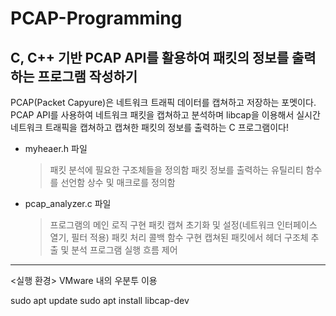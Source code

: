 # PCAP-Programming
C, C++ 기반 PCAP API를 활용하여 패킷의 정보를 출력하는 프로그램 작성하기
-------------------
PCAP(Packet Capyure)은 네트워크 트래픽 데이터를 캡쳐하고 저장하는 포멧이다.
PCAP API를 사용하여 네트워크 패킷을 캡쳐하고 분석하며 libcap을 이용해서 실시간 네트워크 트래픽을 캡쳐하고 캡쳐한 패킷의 정보를 출력하는  C 프로그램이다!

- myheaer.h 파일
  > 패킷 분석에 필요한 구조체들을 정의함
  > 패킷 정보를 출력하는 유틸리티 함수를 선언함
  > 상수 및 매크로를 정의함
- pcap_analyzer.c 파일
  > 프로그램의 메인 로직 구현
  > 패킷 캡쳐 초기화 및 설정(네트워크 인터페이스 열기, 필터 적용)
  > 패킷 처리 콜백 함수 구현
  > 캡쳐된 패킷에서 헤더 구조체 추출 및 분석
  > 프로그램 실행 흐름 제어
-----------
<실행 환경>
VMware 내의 우분투 이용

sudo apt update
sudo apt install libcap-dev
